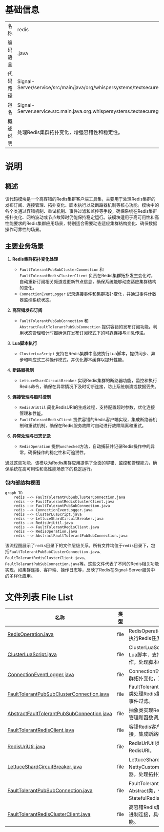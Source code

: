 # 基础信息

|      |      |
|------|------|
| 名称 | redis |
| 编码语言 | .java |
| 代码路径 | Signal-Server/service/src/main/java/org/whispersystems/textsecuregcm/redis |
| 包名 | Signal-Server.service.src.main.java.org.whispersystems.textsecuregcm.redis |
| 概述说明 | 处理Redis集群拓扑变化，增强容错性和稳定性。 |

# 说明

## 概述
该代码模块是一个高容错的Redis集群客户端工具集，主要用于处理Redis集群的发布订阅、连接管理、拓扑变化、脚本执行以及断路器机制等核心功能。模块中的各个类通过容错机制、重试机制、事件过滤和监控等手段，确保系统在Redis集群拓扑变化、网络波动或节点故障时仍能保持稳定运行。该模块适用于高可用性和高性能要求的Redis集群应用场景，特别适合需要动态适应集群结构变化、确保数据操作可靠性的场景。

## 主要业务场景
1. **Redis集群拓扑变化处理**  
   - `FaultTolerantPubSubClusterConnection` 和 `FaultTolerantRedisClusterClient` 负责在Redis集群拓扑发生变化时，自动重新订阅相关频道或更新节点信息，确保系统能够动态适应集群结构的变化。
   - `ConnectionEventLogger` 记录连接事件和集群拓扑变化，并通过事件计数器监控系统状态。

2. **高容错发布订阅**  
   - `FaultTolerantPubSubConnection` 和 `AbstractFaultTolerantPubSubConnection` 提供容错的发布订阅功能，利用状态管理和计时器确保在发布订阅模式下的可靠连接与消息传递。

3. **Lua脚本执行**  
   - `ClusterLuaScript` 支持在Redis集群中高效执行Lua脚本，提供同步、异步和响应式三种操作模式，并优化脚本缓存以提升性能。

4. **断路器机制**  
   - `LettuceShardCircuitBreaker` 实现Redis集群的断路器功能，监控和执行Redis命令，确保在异常情况下及时切断连接，防止系统崩溃或数据丢失。

5. **连接管理与超时控制**  
   - `RedisUriUtil` 简化RedisURI的生成过程，支持配置超时参数，优化连接管理和性能。
   - `FaultTolerantRedisClient` 提供容错的Redis客户端实现，集成断路器机制和重试机制，确保在Redis服务故障时自动进行故障隔离和重试。

6. **异常处理与日志记录**  
   - `RedisOperation` 提供`unchecked`方法，自动捕获并记录Redis操作中的异常，确保操作的稳定性和可追溯性。

通过这些功能，该模块为Redis集群应用提供了全面的容错、监控和管理能力，确保系统在高可用性和高性能场景下的稳定运行。


### 包内部结构视图

```mermaid
graph TD
    redis --> FaultTolerantPubSubClusterConnection.java
    redis --> FaultTolerantRedisClusterClient.java
    redis --> FaultTolerantPubSubConnection.java
    redis --> ConnectionEventLogger.java
    redis --> ClusterLuaScript.java
    redis --> LettuceShardCircuitBreaker.java
    redis --> RedisUriUtil.java
    redis --> FaultTolerantRedisClient.java
    redis --> RedisOperation.java
    redis --> AbstractFaultTolerantPubSubConnection.java
```

该流程图展示了`redis`目录下的文件层级关系。所有文件均位于`redis`目录下，包括`FaultTolerantPubSubClusterConnection.java`、`FaultTolerantRedisClusterClient.java`、`FaultTolerantPubSubConnection.java`等。这些文件代表了不同的Redis相关功能实现，如集群连接、客户端、操作日志等，反映了Redis在Signal-Server服务中的多样化应用。

# 文件列表 File List

| 名称   | 类型  | 说明 |
|-------|------|-------------|
| [RedisOperation.java](RedisOperation.md) | file | RedisOperation类提供unchecked方法，执行Redis任务并记录异常日志。 |
| [ClusterLuaScript.java](ClusterLuaScript.md) | file | ClusterLuaScript类在Redis集群中执行Lua脚本，支持同步、异步和响应式操作，处理脚本缓存。 |
| [ConnectionEventLogger.java](ConnectionEventLogger.md) | file | ConnectionEventLogger类记录连接与集群拓扑变化，更新事件计数器。 |
| [FaultTolerantPubSubClusterConnection.java](FaultTolerantPubSubClusterConnection.md) | file | FaultTolerantPubSubClusterConnection类处理Redis集群拓扑变化，支持重订阅和事件过滤。 |
| [AbstractFaultTolerantPubSubConnection.java](AbstractFaultTolerantPubSubConnection.md) | file | 抽象类实现Redis容错发布订阅，支持连接管理和函数调用。 |
| [FaultTolerantRedisClient.java](FaultTolerantRedisClient.md) | file | 容错Redis客户端，支持字符串和二进制连接，集成断路器与重试机制。 |
| [RedisUriUtil.java](RedisUriUtil.md) | file | RedisUriUtil类用于生成带超时的RedisURI。 |
| [LettuceShardCircuitBreaker.java](LettuceShardCircuitBreaker.md) | file | LettuceShardCircuitBreaker实现NettyCustomizer，管理Redis集群断路器，处理拓扑变化和命令执行。 |
| [FaultTolerantPubSubConnection.java](FaultTolerantPubSubConnection.md) | file | FaultTolerantPubSubConnection继承Abstract类，使用StatefulRedisPubSubConnection。 |
| [FaultTolerantRedisClusterClient.java](FaultTolerantRedisClusterClient.md) | file | 高容错Redis集群客户端，支持字符串和二进制连接，具备重试和拓扑变化处理功能。 |


